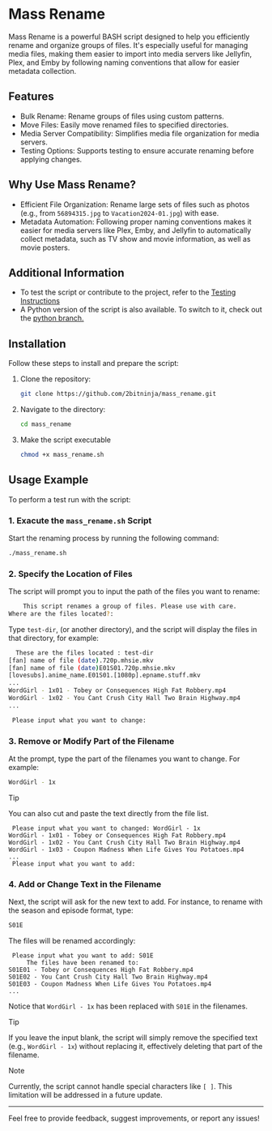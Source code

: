# Mass Rename

Mass Rename is a powerful BASH script designed to help you efficiently rename and organize groups of files. It's especially useful for managing media files, making them easier to import into media servers like Jellyfin, Plex, and Emby by following naming conventions that allow for easier metadata collection.

## Features
- Bulk Rename: Rename groups of files using custom patterns.
- Move Files: Easily move renamed files to specified directories.
- Media Server Compatibility: Simplifies media file organization for media servers.
- Testing Options: Supports testing to ensure accurate renaming before applying changes.

## Why Use Mass Rename?
- Efficient File Organization: Rename large sets of files such as photos (e.g., from `56894315.jpg` to `Vacation2024-01.jpg`) with ease.
- Metadata Automation: Following proper naming conventions makes it easier for media servers like Plex, Emby, and Jellyfin to automatically collect metadata, such as TV show and movie information, as well as movie posters.

## Additional Information
- To test the script or contribute to the project, refer to the [Testing Instructions](testing.md)
- A Python version of the script is also available. To switch to it, check out the [python branch.](https://github.com/2bitninja/mass_rename/tree/python_version)

## Installation
Follow these steps to install and prepare the script:

1. Clone the repository:
   ```bash
   git clone https://github.com/2bitninja/mass_rename.git
   ```
2. Navigate to the directory:
   ```bash
   cd mass_rename
   ```
3. Make the script executable
   ```bash
   chmod +x mass_rename.sh
   ```
## Usage Example
To perform a test run with the script:
### 1. Exacute the ```mass_rename.sh``` Script
Start the renaming process by running the following command:
```bash
./mass_rename.sh
```
### 2. Specify the Location of Files
The script will prompt you to input the path of the files you want to rename:
```bash
	This script renames a group of files. Please use with care.
Where are the files located?:
```
Type ```test-dir```, (or another directory), and the script will display the files in that directory, for example:
```bash
  These are the files located : test-dir
[fan] name of file (date).720p.mhsie.mkv
[fan] name of file (date)E01S01.720p.mhsie.mkv
[lovesubs].anime_name.E01S01.[1080p].epname.stuff.mkv
...
WordGirl - 1x01 - Tobey or Consequences High Fat Robbery.mp4
WordGirl - 1x02 - You Cant Crush City Hall Two Brain Highway.mp4
...

 Please input what you want to change: 

```
### 3. Remove or Modify Part of the Filename
At the prompt, type the part of the filenames you want to change. For example:
```bash
WordGirl - 1x
```
> [!TIP]
> You can also cut and paste the text directly from the file list.

```
 Please input what you want to changed: WordGirl - 1x
WordGirl - 1x01 - Tobey or Consequences High Fat Robbery.mp4
WordGirl - 1x02 - You Cant Crush City Hall Two Brain Highway.mp4
WordGirl - 1x03 - Coupon Madness When Life Gives You Potatoes.mp4
...
 Please input what you want to add: 
```
### 4. Add or Change Text in the Filename
Next, the script will ask for the new text to add. For instance, to rename with the season and episode format, type:
```BASH
S01E
```
The files will be renamed accordingly:
```
 Please input what you want to add: S01E
	 The files have been renamed to:
S01E01 - Tobey or Consequences High Fat Robbery.mp4
S01E02 - You Cant Crush City Hall Two Brain Highway.mp4
S01E03 - Coupon Madness When Life Gives You Potatoes.mp4
...
```
Notice that ```WordGirl - 1x``` has been replaced with ```S01E``` in the filenames. 
> [!TIP]
> If you leave the input blank, the script will simply remove the specified text (e.g., `WordGirl - 1x`) without replacing it, effectively deleting that part of the filename.

> [!NOTE]
> Currently, the script cannot handle special characters like ```[ ]```. This limitation will be addressed in a future update.

---
Feel free to provide feedback, suggest improvements, or report any issues!